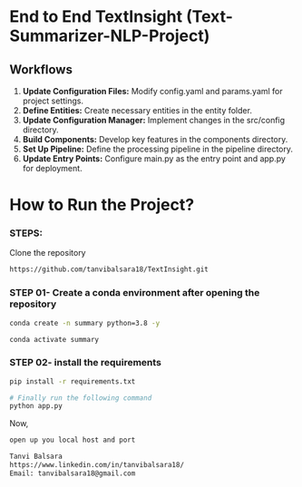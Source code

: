 # End to End TextInsight (Text-Summarizer-NLP-Project)

## Workflows

1. **Update Configuration Files:** Modify config.yaml and params.yaml for project settings.
2. **Define Entities:** Create necessary entities in the entity folder.
3. **Update Configuration Manager:** Implement changes in the src/config directory.
4. **Build Components:** Develop key features in the components directory.
5. **Set Up Pipeline:** Define the processing pipeline in the pipeline directory.
6. **Update Entry Points:** Configure main.py as the entry point and app.py for deployment.

# How to Run the Project?
### STEPS:

Clone the repository

```bash
https://github.com/tanvibalsara18/TextInsight.git
```
### STEP 01- Create a conda environment after opening the repository

```bash
conda create -n summary python=3.8 -y
```

```bash
conda activate summary
```


### STEP 02- install the requirements
```bash
pip install -r requirements.txt
```


```bash
# Finally run the following command
python app.py
```

Now,
```bash
open up you local host and port
```


```bash
Tanvi Balsara
https://www.linkedin.com/in/tanvibalsara18/
Email: tanvibalsara18@gmail.com

```
